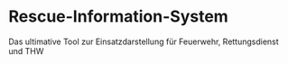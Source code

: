 # Rescue-Information-System
Das ultimative Tool zur Einsatzdarstellung für Feuerwehr, Rettungsdienst und THW
